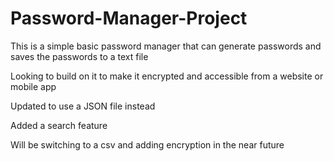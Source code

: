 # Password-Manager-Project
This is a simple basic password manager that can generate passwords and saves the passwords to a text file

Looking to build on it to make it encrypted and accessible from a website or mobile app

Updated to use a JSON file instead

Added a search feature

Will be switching to a csv and adding encryption in the near future
